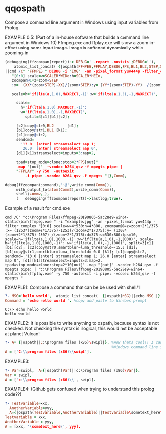 # qqospath
Compose a command line argument in Windows using input variables from Prolog. 

EXAMPLE 0.5:
(Part of a in-house software that builds a command line argument in Windows 10) 
Ffmpeg.exe and ffplay.exe will show a zoom in-effect using some input image. Image
is softened dynamically while zooming-in
``` prolog
(debugging(ffzoompan(report))-> DEBUG=' -report -nostats';DEBUG=''),
    atomic_list_concat( {|ospath(FFMPEG,FFPLAY,DEBUG,FPS,BL1,BL2,STEP,SCALER,IMG,WIDo,HEIo,XX,YY,MAXRECT)
||cmd /C" "FFMPEG " DEBUG -i "IMG"  -an -pixel_format yuv444p -filter_complex
   "[0:0] scale=w=SCALER*WIDo:h=SCALER*HEIo,
   zoompan@1=z=zoom+STEP
   :x=  (XX*(zoom+STEP)-XX)/(zoom+STEP):y= (YY*(zoom+STEP)-YY)  /(zoom+STEP):d=375:s=WIDoxHEIo:fps=FPS,

   scale=h='if(lte(a,1.0),MAXRECT,-1)':w='if(lte(a,1.0),-1,MAXRECT)',

     scale=
       h='if(lte(a,1.0),MAXRECT,-1)':
       w='if(lte(a,1.0),-1,MAXRECT)',
         split=3[c1][b1][c2];

     [c2]copy@str0,BL2      [d1];
     [b1]copy@str1,BL1 [k1];
     [c1]copy@str2,
     sendcmd=
       '13.0  [enter] streamselect map 1;
        26.0  [enter] streamselect map 0',
     [d1][k1]streamselect=inputs=3:map=2,

     tpad=stop_mode=clone:stop=2*FPS[out]"
     -map "[out]"  -vcodec h264_qsv -f mpegts pipe: |
     "FFPLAY" -y 750  -autoexit
         -i pipe: -vcodec h264_qsv -f mpegts "|},Comm),

debug(ffzoompan(command),'~@',write_comm(Comm)),
     with_output_to(atom(Comm2),write_comm(Comm)),
     shell(Comm2,_),
     (   debugging(ffzoompan(report))->lastlog;true).

```
Example of a result for cmd.exe
``` cmd.exe
cmd /C" "c:\Program Files\ffmpeg-20190805-5ac28e9-win64-static\bin\ffmpeg.exe " -i "example.jpg" -an -pixel_format yuv444p -filter_complex "[0:0] scale=w=4*530:h=4*800, zoompan@1=z=zoom+2*1/375 :x= (1253*(zoom+2*1/375)-1253)/(zoom+2*1/375):y= (1307*(zoom+2*1/375)-1307) /(zoom+2*1/375):d=375:s=530x800:fps=10, scale=h='if(lte(a,1.0),1000,-1)':w='if(lte(a,1.0),-1,1000)', scale= h='if(lte(a,1.0),1000,-1)': w='if(lte(a,1.0),-1,1000)', split=3[c1][b1][c2]; [c2]copy@str0,smartblur=luma_threshold=-15.0 [d1]; [b1]copy@str1,smartblur=luma_threshold= 0.0 [k1]; [c1]copy@str2, sendcmd= '13.0 [enter] streamselect map 1; 26.0 [enter] streamselect map 0', [d1][k1]streamselect=inputs=3:map=2, tpad=stop_mode=clone:stop=2*10[out]" -map "[out]" -vcodec h264_qsv -f mpegts pipe: | "c:\Program Files\ffmpeg-20190805-5ac28e9-win64-static\bin\ffplay.exe" -y 750 -autoexit -i pipe: -vcodec h264_qsv -f mpegts "
```
EXAMPLE1:
Compose a command that can be be used with shell/1

``` prolog
?- MSG='hello world',  atomic_list_concat(  {|ospath(MSG)||echo MSG |}   ,Command).
Command = 'echo hello world '. %copy and paste to Windows prompt
```

```
C:\> echo hello world 
hello world
```
 
EXAMPLE2:
It is possible to write anything to ospath, because syntax is not checked. Not checking the syntax is illogical, this would not be acceptable at planet Vulcan! 
``` prolog
?- A= {|ospath||C:\program files (x86)\swipl|}. %Wow thats cool!! I can write a line with 
                                                %Windows command line syntax inside a prolog file :) :) 
A = ['C:\\program files (x86)\\swipl'].
```

EXAMPLE3:
``` prolog
?- Var=swipl,  A={|ospath(Var)||c:\program files (x86)\Var|}.
Var = swipl,
A = ['c:\\program files (x86)\\', swipl].
```

EXAMPLE4: (Github gets confused when trying to understand this prolog code??)
``` prolog
?- Testvariable=xxx, 
  AnotherVariable=yyy,
  A={|ospath(Testvariable,AnotherVariable)||Testvariable\sometext_here\AnotherVariable|}.
Testvariable = xxx,
AnotherVariable = yyy,
A = [xxx, '\sometext_here\', yyy].
```


